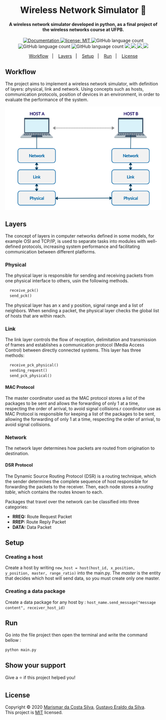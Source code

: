<h1 align="center">Wireless Network Simulator 📡</h1>

<h4 align="center">
  A wireless network simulator developed in python, as a final project of the wireless networks course at UFPB.
</h4>

<p align="center">
  <a href="https://www.overleaf.com/project/5e87ee38b01f50000176e3e6" target="_blank">
    <img alt="Documentation" src="https://img.shields.io/badge/documentation-yes-brightgreen.svg" />
  </a>
  <a href="https://github.com/marismarcosta/wireless-network-simulator/blob/master/LICENSE" target="_blank">
    <img alt="license: MIT" src="https://img.shields.io/badge/license-MIT-yellow.svg" />
  </a>
  <img alt="GitHub language count" src="https://img.shields.io/github/languages/top/marismarcosta/wireless-network-simulator?color=cd7f32" />
  <img alt="GitHub language count" src="https://img.shields.io/github/last-commit/marismarcosta/wireless-network-simulator?color=78866b" />
  <img alt="GitHub language count" src="https://img.shields.io/github/repo-size/marismarcosta/wireless-network-simulator?color=ffa07a" />
  <a href="https://github.com/marismarcosta">
    <img src="https://img.shields.io/badge/github-marismarcosta-7159C1?logo=GitHub"/>
  </a>
  <a href="https://github.com/EraldoCi">
    <img src="https://img.shields.io/badge/github-gustavoeraldo-7159C1?logo=GitHub"/>
  </a>
  <a href="https://www.linkedin.com/in/marismarcosta/">
    <img src="https://img.shields.io/badge/linkedin-marismarcosta-blue?logo=linkedin"/>
  </a>
  <a href="https://www.linkedin.com/in/gustavoeraldo/">
    <img src="https://img.shields.io/badge/linkedin-gustavoeraldo-blue?logo=linkedin"/>
  </a>
</p>

<p align="center">
  <a href="#workflow">Workflow</a>&nbsp;&nbsp;&nbsp;|&nbsp;&nbsp;&nbsp;
  <a href="#layers">Layers</a>&nbsp;&nbsp;&nbsp;|&nbsp;&nbsp;&nbsp;
  <a href="#setup">Setup</a>&nbsp;&nbsp;&nbsp;|&nbsp;&nbsp;&nbsp;
  <a href="#run">Run</a>&nbsp;&nbsp;&nbsp;|&nbsp;&nbsp;&nbsp;
  <a href="#license">License</a>
</p>

## Workflow

The project aims to implement a wireless network simulator, with definition of layers: physical, link and network. Using concepts such as hosts, communication protocols, position of devices in an environment, in order to evaluate the performance of the system.

<p align="center">
  <img src=".github/network-layers.png" weight=350 />
</p>

## Layers 

The concept of layers in computer networks defined in some models, for example OSI and TCP/IP, is used to separate tasks into modules with well-defined protocols, increasing system performance and facilitating communication between different platforms.

### Physical 

The physical layer is responsible for sending and receiving packets from one physical interface to others, usin the following methods.
``` python
  receive_pck()
  send_pck()
```
The physical layer has an x and y position, signal range and a list of neighbors. When sending a packet, the physical layer checks the global list of hosts that are within reach.

### Link 

The link layer controls the flow of reception, delimitation and transmission of frames and establishes a communication protocol (Media Access Control) between directly connected systems. This layer has three methods:

``` python
  receive_pck_physical()
  sending_request()
  send_pck_physical() 
```

#### MAC Protocol

The master coordinator used as the MAC protocol stores a list of the packages to be sent and allows the forwarding of only 1 at a time, respecting the order of arrival, to avoid signal collisions.r coordinator use as MAC Protocol is responsible for keeping a list of the packages to be sent, allowing the forwarding of only 1 at a time, respecting the order of arrival, to avoid signal collisions.  

### Network

The network layer determines how packets are routed from origination to destination.

#### DSR Protocol

The Dynamic Source Routing Protocol (DSR) is a routing technique, which the sender determines the complete sequence of host responsible for forwarding the packets to the receiver. Then, each node stores a _routing table_, which contains the routes known to each.

Packages that travel over the network can be classified into three categories:

  - __RREQ:__ Route Request Packet
  - __RREP:__ Route Reply Packet
  - __DATA:__ Data Packet

## Setup

### Creating a host

Create a host by writing ` new_host = host(host_id, x_position, y_position, master, range_ratio) ` into the main.py. The *master* is the entity that decides which host will send data, so you must create only one master. 

### Creating a data package ###

Create a data package for any host by : `host_name.send_message("message content", receiver_host_id)`

## Run 

Go into the file project then open the terminal and write the command bellow :

```
python main.py
```

## Show your support

Give a ⭐️ if this project helped you!

## License 

Copyright © 2020 [Marismar da Costa Silva](https://github.com/marismarcosta), [Gustavo Eraldo da Silva](https://github.com/EraldoCi).<br />
This project is [MIT](https://github.com/marismarcosta/wireless-network/blob/master/LICENSE) licensed.

